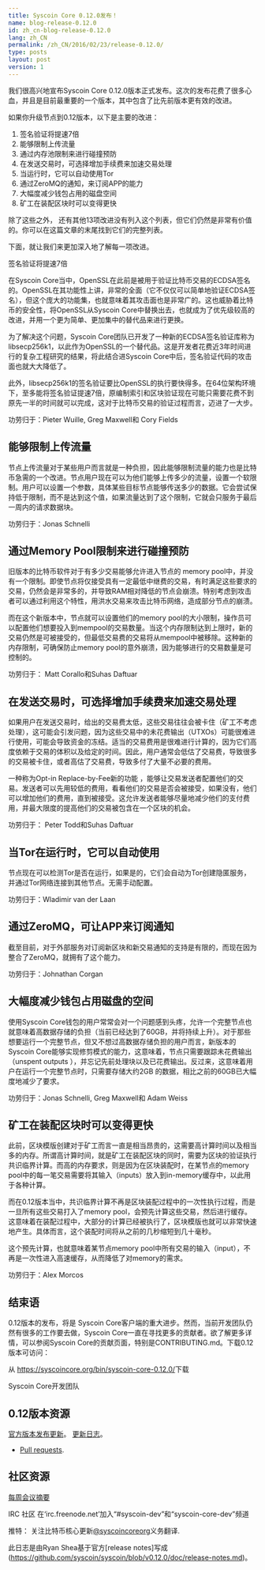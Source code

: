 ```yaml
---
title: Syscoin Core 0.12.0发布！
name: blog-release-0.12.0
id: zh_cn-blog-release-0.12.0
lang: zh_CN
permalink: /zh_CN/2016/02/23/release-0.12.0/
type: posts
layout: post
version: 1
---
```

我们很高兴地宣布Syscoin Core 0.12.0版本正式发布。这次的发布花费了很多心血，并且是目前最重要的一个版本，其中包含了比先前版本更有效的改进。

如果你升级节点到0.12版本，以下是主要的改进：

1. 签名验证将提速7倍
2. 能够限制上传流量
3. 通过内存池限制来进行碰撞预防
4. 在发送交易时，可选择增加手续费来加速交易处理
5. 当运行时，它可以自动使用Tor
6. 通过ZeroMQ的通知，来订阅APP的能力
7. 大幅度减少钱包占用的磁盘空间
8. 矿工在装配区块时可以变得更快

除了这些之外， 还有其他13项改进没有列入这个列表，但它们仍然是非常有价值的。你可以在这篇文章的末尾找到它们的完整列表。

下面，就让我们来更加深入地了解每一项改进。

签名验证将提速7倍

在Syscoin Core当中，OpenSSL在此前是被用于验证比特币交易的ECDSA签名的。OpenSSL在其功能性上讲，非常的全面（它不仅仅可以简单地验证ECDSA签名），但这个庞大的功能集，也就意味着其攻击面也是非常广的。这也威胁着比特币的安全性，将OpenSSL从Syscoin Core中替换出去，也就成为了优先级较高的改进，并用一个更为简单、更加集中的替代品来进行更换。

为了解决这个问题，Syscoin Core团队已开发了一种新的ECDSA签名验证库称为 libsecp256k1，以此作为OpenSSL的一个替代品。这是开发者花费近3年时间进行的复杂工程研究的结果，将此结合进Syscoin Core中后，签名验证代码的攻击面也就大大降低了。

此外，libsecp256k1的签名验证要比OpenSSL的执行要快得多。在64位架构环境下，至多能将签名验证提速7倍，原编制索引和区块验证现在可能只需要花费不到原先一半的时间就可以完成，这对于比特币交易的验证过程而言，迈进了一大步。

功劳归于：Pieter Wuille, Greg Maxwell和 Cory Fields

## 能够限制上传流量

节点上传流量对于某些用户而言就是一种负担，因此能够限制流量的能力也是比特币急需的一个改进。节点用户现在可以为他们能够上传多少的流量，设置一个软限制。用户可以设置一个参数，具体某些目标节点能够传送多少的数据。它会尝试保持低于限制，而不是达到这个值，如果流量达到了这个限制，它就会只服务于最后一周内的请求数据块。

功劳归于：Jonas Schnelli

## 通过Memory Pool限制来进行碰撞预防

旧版本的比特币软件对于有多少交易能够允许进入节点的 memory pool中，并没有一个限制。即使节点将仅接受具有一定最低中继费的交易，有时满足这些要求的交易，仍然会是非常多的，并导致RAM相对降低的节点会崩溃。特别考虑到攻击者可以通过利用这个特性，用洪水交易来攻击比特币网络，造成部分节点的崩溃。

而在这个新版本中，节点就可以设置他们的memory pool的大小限制，操作员可以配置他们想要投入到mempool的交易数量。当这个内存限制达到上限时，新的交易仍然是可被接受的，但最低交易费的交易将从mempool中被移除。这种新的内存限制，可确保防止memory pool的意外崩溃，因为能够进行的交易数量是可控制的。

功劳归于： Matt Corallo和Suhas Daftuar

## 在发送交易时，可选择增加手续费来加速交易处理

如果用户在发送交易时，给出的交易费太低，这些交易往往会被卡住（矿工不考虑处理），这可能会引发问题，因为这些交易中的未花费输出（UTXOs）可能很难进行使用，可能会导致资金的冻结。适当的交易费用是很难进行计算的，因为它们高度依赖于交易的体积以及给定的时间。因此，用户通常会低估了交易费，导致很多的交易被卡住，或者高估了交易费，导致多付了大量不必要的费用。

一种称为Opt-in Replace-by-Fee新的功能 ，能够让交易发送者配置他们的交易。发送者可以先用较低的费用，看看他们的交易是否会被接受，如果没有，他们可以增加他们的费用，直到被接受。这允许发送者能够尽量地减少他们的支付费用，并最大限度的提高他们的交易被包含在一个区块的机会。

功劳归于： Peter Todd和Suhas Daftuar

## 当Tor在运行时，它可以自动使用

节点现在可以检测Tor是否在运行，如果是的，它们会自动为Tor创建隐匿服务，并通过Tor网络连接到其他节点。无需手动配置。

功劳归于：Wladimir van der Laan

## 通过ZeroMQ，可让APP来订阅通知

截至目前，对于外部服务对订阅新区块和新交易通知的支持是有限的，而现在因为整合了ZeroMQ，就拥有了这个能力。

功劳归于：Johnathan Corgan

## 大幅度减少钱包占用磁盘的空间

使用Syscoin Core钱包的用户常常会对一个问题感到头疼，允许一个完整节点也就意味着高数据存储的负担（当前已经达到了60GB，并将持续上升）。对于那些想要运行一个完整节点，但又不想过高数据存储负担的用户而言，新版本的Syscoin Core能够实现修剪模式的能力，这意味着，节点只需要跟踪未花费输出（unspent outputs ），并忘记先前处理块以及已花费输出。反过来，这意味着用户在运行一个完整节点时，只需要存储大约2GB 的数据，相比之前的60GB已大幅度地减少了要求。

功劳归于：Jonas Schnelli, Greg Maxwell和 Adam Weiss

## 矿工在装配区块时可以变得更快

此前，区块模版创建对于矿工而言一直是相当昂贵的，这需要高计算时间以及相当多的内存。所谓高计算时间，就是矿工在装配区块的同时，需要为区块的验证执行共识临界计算。而高的内存要求，则是因为在区块装配时，在某节点的memory pool中的每一笔交易需要将其输入（inputs）放入到in-memory缓存中，以此用于各种计算。

而在0.12版本当中，共识临界计算不再是区块装配过程中的一次性执行过程，而是一旦所有这些交易打入了memory pool，会预先计算这些交易，然后进行缓存。这意味着在装配过程中，大部分的计算已经被执行了，区块模版也就可以非常快速地产生。具体而言，这个装配时间将从之前的几秒缩短到几十毫秒。

这个预先计算，也就意味着某节点memory pool中所有交易的输入（input），不再是一次性进入高速缓存，从而降低了对memory的需求。

功劳归于：Alex Morcos

## 结束语

0.12版本的发布，将是 Syscoin Core客户端的重大进步。然而，当前开发团队仍然有很多的工作要去做，Syscoin Core一直在寻找更多的贡献者。欲了解更多详情，可以参阅Syscoin Core的贡献页面，特别是CONTRIBUTING.md。下载0.12版本可访问：

从 <https://syscoincore.org/bin/syscoin-core-0.12.0/>下载

Syscoin Core开发团队

## 0.12版本资源

[官方版本发布更新](https://github.com/syscoin/syscoin/blob/v0.12.0/doc/release-notes.md)。
[更新日志](https://github.com/syscoin/syscoin/blob/v0.12.0/doc/release-notes.md#0120-change-log)。
- [Pull requests](https://github.com/syscoin/syscoin/pulls?q=is%3Apr+milestone%3A0.12.0+is%3Aclosed).

## 社区资源

[每周会议摘要](https://syscoincore.org/en/meetings/)

IRC 社区
在‘irc.freenode.net’加入“#syscoin-dev”和“syscoin-core-dev”频道

推特：
关注比特币核心更新[@syscoincoreorg](https://twitter.com/syscoincoreorg)义务翻译.

此日志是由Ryan Shea基于官方[release notes]写成(https://github.com/syscoin/syscoin/blob/v0.12.0/doc/release-notes.md)。
